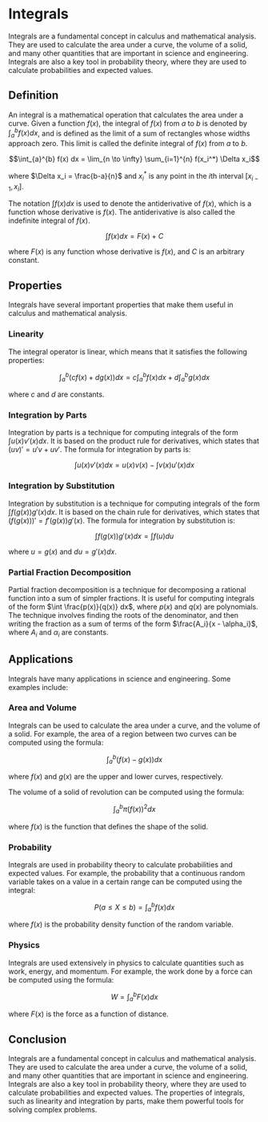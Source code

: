 # Integrals

Integrals are a fundamental concept in calculus and mathematical analysis. They are used to calculate the area under a curve, the volume of a solid, and many other quantities that are important in science and engineering. Integrals are also a key tool in probability theory, where they are used to calculate probabilities and expected values.

## Definition

An integral is a mathematical operation that calculates the area under a curve. Given a function $f(x)$, the integral of $f(x)$ from $a$ to $b$ is denoted by $\int_{a}^{b} f(x) dx$, and is defined as the limit of a sum of rectangles whose widths approach zero. This limit is called the definite integral of $f(x)$ from $a$ to $b$.

$$\int_{a}^{b} f(x) dx = \lim_{n \to \infty} \sum_{i=1}^{n} f(x_i^*) \Delta x_i$$

where $\Delta x_i = \frac{b-a}{n}$ and $x_i^*$ is any point in the $i$th interval $[x_{i-1}, x_i]$.

The notation $\int f(x) dx$ is used to denote the antiderivative of $f(x)$, which is a function whose derivative is $f(x)$. The antiderivative is also called the indefinite integral of $f(x)$.

$$\int f(x) dx = F(x) + C$$

where $F(x)$ is any function whose derivative is $f(x)$, and $C$ is an arbitrary constant.

## Properties

Integrals have several important properties that make them useful in calculus and mathematical analysis.

### Linearity

The integral operator is linear, which means that it satisfies the following properties:

$$\int_{a}^{b} (cf(x) + dg(x)) dx = c\int_{a}^{b} f(x) dx + d\int_{a}^{b} g(x) dx$$

where $c$ and $d$ are constants.

### Integration by Parts

Integration by parts is a technique for computing integrals of the form $\int u(x) v'(x) dx$. It is based on the product rule for derivatives, which states that $(uv)' = u'v + uv'$. The formula for integration by parts is:

$$\int u(x) v'(x) dx = u(x)v(x) - \int v(x) u'(x) dx$$

### Integration by Substitution

Integration by substitution is a technique for computing integrals of the form $\int f(g(x)) g'(x) dx$. It is based on the chain rule for derivatives, which states that $(f(g(x)))' = f'(g(x)) g'(x)$. The formula for integration by substitution is:

$$\int f(g(x)) g'(x) dx = \int f(u) du$$

where $u = g(x)$ and $du = g'(x) dx$.

### Partial Fraction Decomposition

Partial fraction decomposition is a technique for decomposing a rational function into a sum of simpler fractions. It is useful for computing integrals of the form $\int \frac{p(x)}{q(x)} dx$, where $p(x)$ and $q(x)$ are polynomials. The technique involves finding the roots of the denominator, and then writing the fraction as a sum of terms of the form $\frac{A_i}{x - \alpha_i}$, where $A_i$ and $\alpha_i$ are constants.

## Applications

Integrals have many applications in science and engineering. Some examples include:

### Area and Volume

Integrals can be used to calculate the area under a curve, and the volume of a solid. For example, the area of a region between two curves can be computed using the formula:

$$\int_{a}^{b} (f(x) - g(x)) dx$$

where $f(x)$ and $g(x)$ are the upper and lower curves, respectively.

The volume of a solid of revolution can be computed using the formula:

$$\int_{a}^{b} \pi (f(x))^2 dx$$

where $f(x)$ is the function that defines the shape of the solid.

### Probability

Integrals are used in probability theory to calculate probabilities and expected values. For example, the probability that a continuous random variable takes on a value in a certain range can be computed using the integral:

$$P(a \leq X \leq b) = \int_{a}^{b} f(x) dx$$

where $f(x)$ is the probability density function of the random variable.

### Physics

Integrals are used extensively in physics to calculate quantities such as work, energy, and momentum. For example, the work done by a force can be computed using the formula:

$$W = \int_{a}^{b} F(x) dx$$

where $F(x)$ is the force as a function of distance.

## Conclusion

Integrals are a fundamental concept in calculus and mathematical analysis. They are used to calculate the area under a curve, the volume of a solid, and many other quantities that are important in science and engineering. Integrals are also a key tool in probability theory, where they are used to calculate probabilities and expected values. The properties of integrals, such as linearity and integration by parts, make them powerful tools for solving complex problems.
